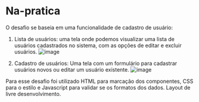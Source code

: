 # Na-pratica
O desafio se baseia em uma funcionalidade de cadastro de usuário:

1. Lista de usuários: uma tela onde podemos visualizar uma lista de usuários
cadastrados no sistema, com as opções de editar e excluir usuários.
![image](https://github.com/Fabiane27/Na-pratica/assets/82686732/40cb589c-850c-4fb1-83ef-095cc6484ad9)

2. Cadastro de usuários: Uma tela com um formulário para cadastrar usuários novos
ou editar um usuário existente.
![image](https://github.com/Fabiane27/Na-pratica/assets/82686732/0d290948-7b14-4325-a6c2-1572ce0adfa2)

Para esse desafio foi utilizado HTML para marcação dos componentes, CSS
para o estilo e Javascript para validar se os formatos dos dados.
Layout de livre desenvolvimento.
